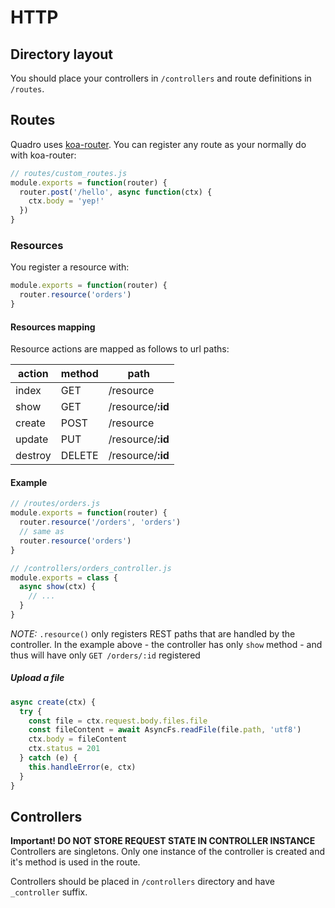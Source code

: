 # HTTP

## Directory layout

You should place your controllers in `/controllers` and route definitions in
`/routes`.

## Routes

Quadro uses [koa-router](https://github.com/alexmingoia/koa-router). You can
register any route as your normally do with koa-router:

```js
// routes/custom_routes.js
module.exports = function(router) {
  router.post('/hello', async function(ctx) {
    ctx.body = 'yep!'
  })
}
```

### Resources

You register a resource with:

```js
module.exports = function(router) {
  router.resource('orders')
}
```

#### Resources mapping

Resource actions are mapped as follows to url paths:

| action  | method | path
|---------|--------|-----
| index   | GET    | /resource
| show    | GET    | /resource/**:id**
| create  | POST   | /resource
| update  | PUT    | /resource/**:id**
| destroy | DELETE | /resource/**:id**

#### Example

```js
// /routes/orders.js
module.exports = function(router) {
  router.resource('/orders', 'orders')
  // same as
  router.resource('orders')
}
```

```js
// /controllers/orders_controller.js
module.exports = class {
  async show(ctx) {
    // ...
  }
}

```

*NOTE:* `.resource()` only registers REST paths that are handled by the controller.
In the example above - the controller has only `show` method - and thus will have
only `GET /orders/:id` registered

##### Upload a file

```js
async create(ctx) {
  try {
    const file = ctx.request.body.files.file
    const fileContent = await AsyncFs.readFile(file.path, 'utf8')
    ctx.body = fileContent
    ctx.status = 201
  } catch (e) {
    this.handleError(e, ctx)
  }
}
```


## Controllers

**Important! DO NOT STORE REQUEST STATE IN CONTROLLER INSTANCE** Controllers are singletons. Only one instance of the controller is created and it's method is used in the route.

Controllers should be placed in `/controllers` directory and have `_controller`
suffix.
